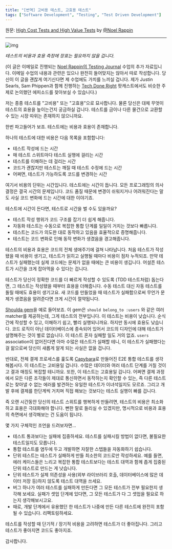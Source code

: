 ```yaml
---
title: "[번역] 고비용 테스트, 고효용 테스트"
tags: ["Software Development", "Testing", "Test Driven Development"]
---
```


원문: [High Cost Tests and High Value Tests](https://medium.com/table-xi/high-cost-tests-and-high-value-tests-a86e27a54df) by [@Noel Rappin](https://medium.com/@noelrap?source=post_header_lockup)

---

![img](https://cdn-images-1.medium.com/max/800/1*8xT-hLqBv7jIbsAc227u-A.jpeg)

*테스트의 비용과 효용 측정에 장표는 필요하지 않을 겁니다.*

(이 글은 이메일로 진행되는 [Noel Rappin의 Testing Journal](https://www.rubytapas.com/testingjournal/) 수업의 추가 자료입니다. 이메일 수업의 내용과 관련은 있으나 완전히 들어맞지는 않아서 따로 작성합니다. 당신이 이 글을 괜찮게 여기신다면 제 수업에도 가치를 느끼실 겁니다. 제가 Justin Searls, Sam Phippen과 함께 진행하는 [Tech Done Right](http://www.techdoneright.io/004-testing-with-sam-and-justin) 팟캐스트에서도 비슷한 주제로 논의했던 에피소드를 찾아보실 수 있습니다.)

저는 종종 테스트를 "고비용" 또는 "고효용"으로 묘사합니다. 물론 당신은 대체 무엇이 테스트의 효용을 높이는건지 궁금하실 겁니다. 테스트를 금이나 다른 물건으로 교환할 수 있는 시장 따위는 존재하지 않으니까요.

한번 파고들어가 보죠. 테스트에는 비용과 효용이 존재합니다.

하나의 테스트에 대한 비용은 다음 목록을 포함합니다:

- 테스트 작성에 드는 시간
- 매 테스트 스위트마다 테스트 실행에 걸리는 시간
- 테스트를 이해하는 데 걸리는 시간
- 코드가 괜찮지만 테스트는 깨질 때 테스트 수정에 드는 시간
- 어쩌면, 테스트가 가능하도록 코드를 변경하는 시간

여기서 비용의 단위는 시간입니다. 테스트에는 시간이 듭니다. 모든 프로그래밍의 의사결정은 결국 시간의 문제입니다. 코드 품질 때문에 변경이 쉬워지거나 어려워진다는 말도 사실 코드 변화에 드는 시간에 대한 이야기죠.

테스트에 시간이 든다면, 테스트로 시간을 벌 수도 있을까요?

- 테스트 작성 행위가 코드 구조를 잡기 더 쉽게 해줍니다.
- 자동화 테스트는 수동으로 복잡한 통합 단계를 일일이 거치는 것보다 빠릅니다.
- 테스트는 코드가 의도한 대로 동작하고 있음을 효율적으로 증명해줍니다.
- 테스트는 코드 변화로 인해 동작 변화가 생겼음을 경고해줍니다.

테스트의 비용과 효용은 코드의 전체 생애주기에 걸쳐 나타납니다. 처음 테스트가 작성됐을 때 비용이 생기고, 테스트가 읽히고 실행될 때마다 비용이 점차 누적되죠. 만약 테스트가 실패했는데 실제 코드에는 문제가 없을 때에는 큰 비용이 생깁니다. 어설픈 테스트가 시간을 크게 잡아먹을 수 있다는 겁니다.

테스트가 당신이 정확한 코드를 더 빠르게 작성할 수 있도록 (TDD 테스트처럼) 돕는다면, 그 테스트는 작성됐을 때부터 효용을 더해줍니다. 수동 테스트 대신 자동 테스트를 돌릴 때에도 효용이 생기고요. 새 코드를 만들었을 때 테스트가 실패함으로써 무언가 문제가 생겼음을 알려준다면 크게 시간이 절약됩니다.

[Shoulda gem](https://github.com/thoughtbot/shoulda)을 예로 들어보죠. 이 gem은 `should belong_to :users`  와 같은 여러 matcher를 제공하는데, 그게 테스트의 전부입니다. 이 테스트는 비용이 낮습니다. 순식간에 작성할 수 있고, 이해하기 쉽고, 빨리 실행되니까요. 하지만 동시에 효용도 낮습니다. 코드 로직이 아닌 데이터베이스에 종속되어 있어서 코드의 디자인에 대해 테스트가 설명해주는 것이 별로 없습니다. 이 테스트 혼자 실패할 일도 거의 없죠. `users` association이 없어진다면 아마 수많은 테스트가 실패할 테니, 이 테스트가 실패했다는 걸 앎으로써 당신이 새롭게 알게 되는 사실은 없을 겁니다.

반대로, 전체 결제 프로세스를 훑도록 [Capybara](https://github.com/teamcapybara/capybara)로 만들어진 E2E 통합 테스트를 생각해봅시다. 이 테스트는 고비용일 겁니다. 수많은 데이터와 여러 테스트 단계를 거칠 것이고 결과 매칭도 복잡할 테니까요. 또한, 이 테스트는 고효용일 겁니다. 어쩌면 결제 과정에서 모든 다른 조각들이 제대로 통신하면서 동작하는지 확인할 수 있는, 즉 다른 테스트로는 찾아낼 수 없는 에러를 발견하는 유일한 테스트가 이녀석일지도 모르죠. 그리고 개발 후에 결제를 한단계씩 거치며 직접 해보는 것보다는 테스트 실행이 빠를 겁니다.

즉 오랜 시간동안 당신의 테스트 스위트를 행복하게 만들려면, 테스트의 비용은 최소화하고 효용은 극대화해야 합니다. 뻔한 말로 들리실 수 있겠지만, 명시적으로 비용과 효용의 측면에서 생각해보는 건 도움이 됩니다.

몇 가지 구체적인 조언을 드려보자면...

- 테스트 통과보다는 실패에 집중하세요. 테스트를 실패시킬 방법이 없다면, 불필요한 테스트일지도 모릅니다.
- 통합 테스트를 염두에 두고 개발하면 자잘한 스텝들을 자동화하기 쉽습니다.
- 단위 테스트는 테스트가 실패하게 만들 최소한의 코드로만 작성하세요. 예를 들면, 에러 케이스들은 느리고 복잡한 통합 테스트보다는 테스트 대역과 함께 좁게 집중된 단위 테스트로 만드는 게 낫습니다.
- 단위 테스트가 실제 의존성을 사용(외부 라이브러리 호출, 데이터베이스에 많은 데이터 저장 등)하지 않도록 테스트 대역을 쓰세요. 
- 버그 하나가 여러 테스트를 실패하게 만든다면 그 모든 테스트가 전부 필요한지 생각해 보세요. 실패가 셋업 단계에 있다면, 그 모든 테스트가 다 그 셋업을 필요로 하는지 생각해보시고요.
- 때로, 개발 단계에서 유용했던 한 테스트가 나중에 만든 다른 테스트에 완전히 포함될 수 있습니다. 리팩토링하세요.

테스트를 작성할 때 단기적 / 장기적 비용을 고려하면 테스트가 더 좋아집니다. 그리고 테스트가 좋아지면 코드도 좋아지죠.

감사합니다.